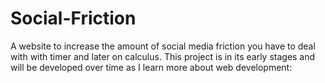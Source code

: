# Social-Friction

A website to increase the amount of social media friction you have to deal with with timer and later on calculus. This project is in its early stages and will be developed over time as I learn more about web development: